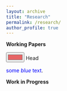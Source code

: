```yaml
---
layout: archive
title: "Research"
permalink: /research/
author_profile: true
---
```


**Working Papers**

<div>
    <input type="color" id="head" name="head"
           value="#e66465">
    <label for="head">Head</label>
</div>

<span style="color:blue">some *blue* text</span>.


**Work in Progress**

